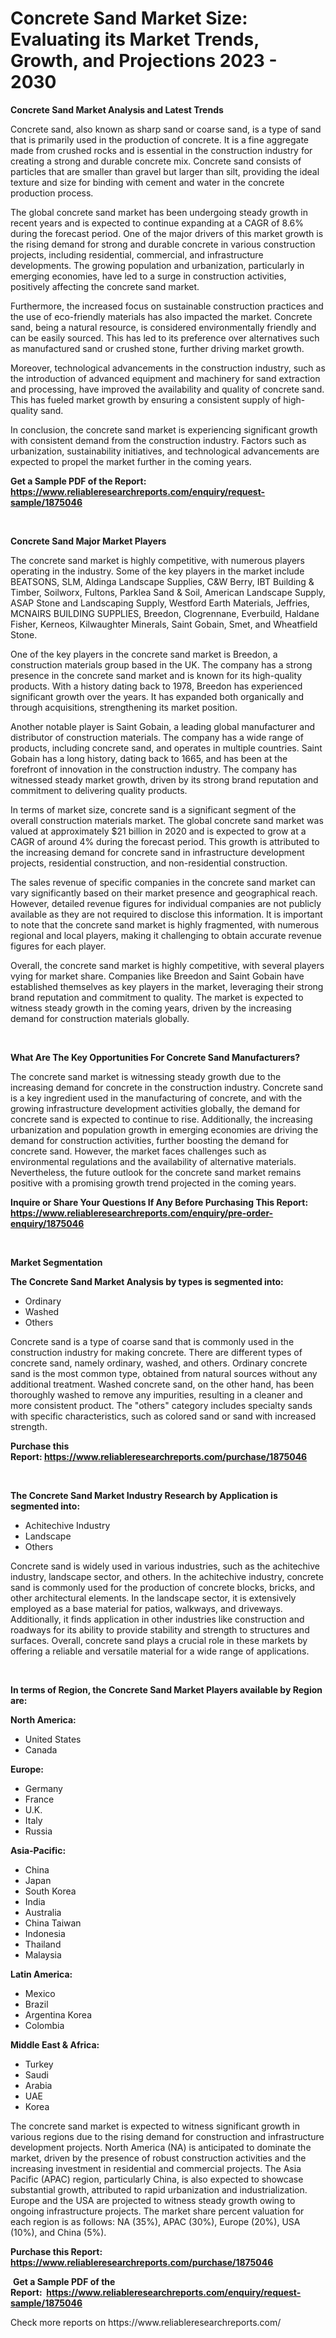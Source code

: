 <p><h1>Concrete Sand Market Size: Evaluating its Market Trends, Growth, and Projections 2023 - 2030</h1></p><p><strong>Concrete Sand Market Analysis and Latest Trends</strong></p>
<p><p>Concrete sand, also known as sharp sand or coarse sand, is a type of sand that is primarily used in the production of concrete. It is a fine aggregate made from crushed rocks and is essential in the construction industry for creating a strong and durable concrete mix. Concrete sand consists of particles that are smaller than gravel but larger than silt, providing the ideal texture and size for binding with cement and water in the concrete production process.</p><p>The global concrete sand market has been undergoing steady growth in recent years and is expected to continue expanding at a CAGR of 8.6% during the forecast period. One of the major drivers of this market growth is the rising demand for strong and durable concrete in various construction projects, including residential, commercial, and infrastructure developments. The growing population and urbanization, particularly in emerging economies, have led to a surge in construction activities, positively affecting the concrete sand market.</p><p>Furthermore, the increased focus on sustainable construction practices and the use of eco-friendly materials has also impacted the market. Concrete sand, being a natural resource, is considered environmentally friendly and can be easily sourced. This has led to its preference over alternatives such as manufactured sand or crushed stone, further driving market growth.</p><p>Moreover, technological advancements in the construction industry, such as the introduction of advanced equipment and machinery for sand extraction and processing, have improved the availability and quality of concrete sand. This has fueled market growth by ensuring a consistent supply of high-quality sand.</p><p>In conclusion, the concrete sand market is experiencing significant growth with consistent demand from the construction industry. Factors such as urbanization, sustainability initiatives, and technological advancements are expected to propel the market further in the coming years.</p></p>
<p><strong>Get a Sample PDF of the Report:&nbsp; <a href="https://www.reliableresearchreports.com/enquiry/request-sample/1875046">https://www.reliableresearchreports.com/enquiry/request-sample/1875046</a></strong></p>
<p>&nbsp;</p>
<p><strong>Concrete Sand Major Market Players</strong></p>
<p><p>The concrete sand market is highly competitive, with numerous players operating in the industry. Some of the key players in the market include BEATSONS, SLM, Aldinga Landscape Supplies, C&W Berry, IBT Building & Timber, Soilworx, Fultons, Parklea Sand & Soil, American Landscape Supply, ASAP Stone and Landscaping Supply, Westford Earth Materials, Jeffries, MCNAIRS BUILDING SUPPLIES, Breedon, Clogrennane, Everbuild, Haldane Fisher, Kerneos, Kilwaughter Minerals, Saint Gobain, Smet, and Wheatfield Stone.</p><p>One of the key players in the concrete sand market is Breedon, a construction materials group based in the UK. The company has a strong presence in the concrete sand market and is known for its high-quality products. With a history dating back to 1978, Breedon has experienced significant growth over the years. It has expanded both organically and through acquisitions, strengthening its market position.</p><p>Another notable player is Saint Gobain, a leading global manufacturer and distributor of construction materials. The company has a wide range of products, including concrete sand, and operates in multiple countries. Saint Gobain has a long history, dating back to 1665, and has been at the forefront of innovation in the construction industry. The company has witnessed steady market growth, driven by its strong brand reputation and commitment to delivering quality products.</p><p>In terms of market size, concrete sand is a significant segment of the overall construction materials market. The global concrete sand market was valued at approximately $21 billion in 2020 and is expected to grow at a CAGR of around 4% during the forecast period. This growth is attributed to the increasing demand for concrete sand in infrastructure development projects, residential construction, and non-residential construction.</p><p>The sales revenue of specific companies in the concrete sand market can vary significantly based on their market presence and geographical reach. However, detailed revenue figures for individual companies are not publicly available as they are not required to disclose this information. It is important to note that the concrete sand market is highly fragmented, with numerous regional and local players, making it challenging to obtain accurate revenue figures for each player.</p><p>Overall, the concrete sand market is highly competitive, with several players vying for market share. Companies like Breedon and Saint Gobain have established themselves as key players in the market, leveraging their strong brand reputation and commitment to quality. The market is expected to witness steady growth in the coming years, driven by the increasing demand for construction materials globally.</p></p>
<p>&nbsp;</p>
<p><strong>What Are The Key Opportunities For Concrete Sand Manufacturers?</strong></p>
<p><p>The concrete sand market is witnessing steady growth due to the increasing demand for concrete in the construction industry. Concrete sand is a key ingredient used in the manufacturing of concrete, and with the growing infrastructure development activities globally, the demand for concrete sand is expected to continue to rise. Additionally, the increasing urbanization and population growth in emerging economies are driving the demand for construction activities, further boosting the demand for concrete sand. However, the market faces challenges such as environmental regulations and the availability of alternative materials. Nevertheless, the future outlook for the concrete sand market remains positive with a promising growth trend projected in the coming years.</p></p>
<p><strong>Inquire or Share Your Questions If Any Before Purchasing This Report: <a href="https://www.reliableresearchreports.com/enquiry/pre-order-enquiry/1875046">https://www.reliableresearchreports.com/enquiry/pre-order-enquiry/1875046</a></strong></p>
<p>&nbsp;</p>
<p><strong>Market Segmentation</strong></p>
<p><strong>The Concrete Sand Market Analysis by types is segmented into:</strong></p>
<p><ul><li>Ordinary</li><li>Washed</li><li>Others</li></ul></p>
<p><p>Concrete sand is a type of coarse sand that is commonly used in the construction industry for making concrete. There are different types of concrete sand, namely ordinary, washed, and others. Ordinary concrete sand is the most common type, obtained from natural sources without any additional treatment. Washed concrete sand, on the other hand, has been thoroughly washed to remove any impurities, resulting in a cleaner and more consistent product. The "others" category includes specialty sands with specific characteristics, such as colored sand or sand with increased strength.</p></p>
<p><strong>Purchase this Report:&nbsp;<a href="https://www.reliableresearchreports.com/purchase/1875046">https://www.reliableresearchreports.com/purchase/1875046</a></strong></p>
<p>&nbsp;</p>
<p><strong>The Concrete Sand Market Industry Research by Application is segmented into:</strong></p>
<p><ul><li>Achitechive Industry</li><li>Landscape</li><li>Others</li></ul></p>
<p><p>Concrete sand is widely used in various industries, such as the achitechive industry, landscape sector, and others. In the achitechive industry, concrete sand is commonly used for the production of concrete blocks, bricks, and other architectural elements. In the landscape sector, it is extensively employed as a base material for patios, walkways, and driveways. Additionally, it finds application in other industries like construction and roadways for its ability to provide stability and strength to structures and surfaces. Overall, concrete sand plays a crucial role in these markets by offering a reliable and versatile material for a wide range of applications.</p></p>
<p>&nbsp;</p>
<p><strong>In terms of Region, the Concrete Sand Market Players available by Region are:</strong></p>
<p>
    <p> <strong> North America: </strong>
        <ul>
            <li>United States</li>
            <li>Canada</li>
        </ul>
        </p> 
    <p> <strong> Europe: </strong>
        <ul>
            <li>Germany</li>
            <li>France</li>
            <li>U.K.</li>
            <li>Italy</li>
            <li>Russia</li>
        </ul>
        </p> 
    <p> <strong> Asia-Pacific: </strong>
        <ul>
            <li>China</li>
            <li>Japan</li>
            <li>South Korea</li>
            <li>India</li>
            <li>Australia</li>
            <li>China Taiwan</li>
            <li>Indonesia</li>
            <li>Thailand</li>
            <li>Malaysia</li>
        </ul>
        </p> 
    <p> <strong> Latin America: </strong>
        <ul>
            <li>Mexico</li>
            <li>Brazil</li>
            <li>Argentina Korea</li>
            <li>Colombia</li>
        </ul>
        </p> 
    <p> <strong> Middle East & Africa: </strong>
        <ul>
            <li>Turkey</li>
            <li>Saudi</li>
            <li>Arabia</li>
            <li>UAE</li>
            <li>Korea</li>
        </ul>
    </p>
    </p>
<p><p>The concrete sand market is expected to witness significant growth in various regions due to the rising demand for construction and infrastructure development projects. North America (NA) is anticipated to dominate the market, driven by the presence of robust construction activities and the increasing investment in residential and commercial projects. The Asia Pacific (APAC) region, particularly China, is also expected to showcase substantial growth, attributed to rapid urbanization and industrialization. Europe and the USA are projected to witness steady growth owing to ongoing infrastructure projects. The market share percent valuation for each region is as follows: NA (35%), APAC (30%), Europe (20%), USA (10%), and China (5%).</p></p>
<p><strong>Purchase this Report: <a href="https://www.reliableresearchreports.com/purchase/1875046">https://www.reliableresearchreports.com/purchase/1875046</a></strong></p>
<p>&nbsp;<strong>Get a Sample PDF of the Report:&nbsp;&nbsp;<a href="https://www.reliableresearchreports.com/enquiry/request-sample/1875046">https://www.reliableresearchreports.com/enquiry/request-sample/1875046</a></strong></p>
<p><strong></strong></p>
<p>Check more reports on https://www.reliableresearchreports.com/</p>